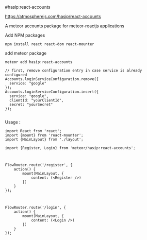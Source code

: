#hasip:react-accounts

https://atmospherejs.com/hasip/react-accounts

A meteor accounts package for meteor-reactjs applications

Add NPM packages
```
npm install react react-dom react-mounter
``` 
add meteor package

```
meteor add hasip:react-accounts

``` 

```
// first, remove configuration entry in case service is already configured
Accounts.loginServiceConfiguration.remove({
  service: "google"
});
Accounts.loginServiceConfiguration.insert({
  service: "google",
  clientId: "yourClientId",
  secret: "yourSecret"
});


```

Usage : 

```
import React from 'react';
import {mount} from 'react-mounter';
import {MainLayout} from './layout';

import {Register, Login} from 'meteor/hasip:react-accounts';



FlowRouter.route('/register', {
    action() {
        mount(MainLayout, {
            content: (<Register />)
        })
    }
});



FlowRouter.route('/login', {
    action() {
        mount(MainLayout, {
            content: (<Login />)
        })
    }
});

```
